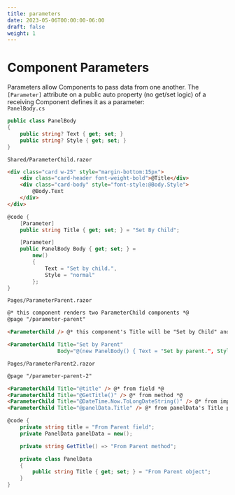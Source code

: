 ```yaml
---
title: parameters
date: 2023-05-06T00:00:00-06:00
draft: false
weight: 1
---
```


# Component Parameters
Parameters allow Components to pass data from one another.  The `[Parameter]` attribute on a public auto property (no get/set logic) of a receiving Component defines it as a parameter:  
`PanelBody.cs`
```cs
public class PanelBody
{
    public string? Text { get; set; }
    public string? Style { get; set; }
}
```
`Shared/ParameterChild.razor`
```html
<div class="card w-25" style="margin-bottom:15px">
    <div class="card-header font-weight-bold">@Title</div>
    <div class="card-body" style="font-style:@Body.Style">
        @Body.Text
    </div>
</div>
```
```cs
@code {
    [Parameter]
    public string Title { get; set; } = "Set By Child";

    [Parameter]
    public PanelBody Body { get; set; } =
        new()
        {
            Text = "Set by child.",
            Style = "normal"
        };
}
```
`Pages/ParameterParent.razor`
```html
@* this component renders two ParameterChild components *@
@page "/parameter-parent"

<ParameterChild /> @* this component's Title will be "Set by Child" and Body.Text will be "Set by child." *@

<ParameterChild Title="Set by Parent"
                Body="@(new PanelBody() { Text = "Set by parent.", Style = "italic" })" />
```
`Pages/ParameterParent2.razor`
```html
@page "/parameter-parent-2"

<ParameterChild Title="@title" /> @* from field *@
<ParameterChild Title="@GetTitle()" /> @* from method *@
<ParameterChild Title="@DateTime.Now.ToLongDateString()" /> @* from implicit C# expression *@
<ParameterChild Title="@panelData.Title" /> @* from panelData's Title property *@
```
```cs
@code {
    private string title = "From Parent field";
    private PanelData panelData = new();

    private string GetTitle() => "From Parent method";

    private class PanelData
    {
        public string Title { get; set; } = "From Parent object";
    }
}
```
